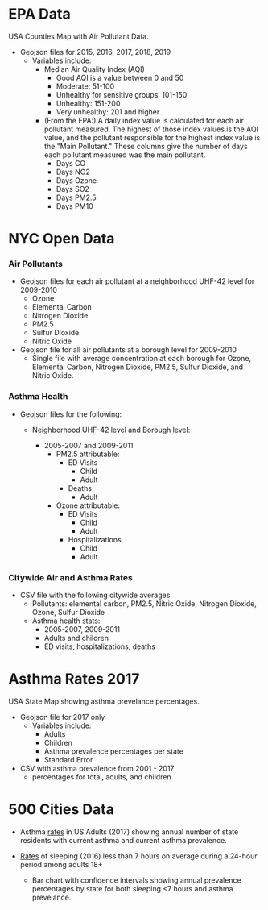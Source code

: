 # EPA Data

USA Counties Map with Air Pollutant Data.

- Geojson files for 2015, 2016, 2017, 2018, 2019
  - Variables include:
    - Median Air Quality Index (AQI)
      - Good AQI is a value between 0 and 50
      - Moderate: 51-100
      - Unhealthy for sensitive groups: 101-150
      - Unhealthy: 151-200
      - Very unhealthy: 201 and higher
    - (From the EPA:) A daily index value is calculated for each air pollutant measured. The highest of those index values is the AQI value, and the pollutant responsible for the highest index value is the "Main Pollutant." These columns give the number of days each pollutant measured was the main pollutant. 
      - Days CO
      - Days NO2
      - Days Ozone
      - Days SO2
      - Days PM2.5
      - Days PM10





# NYC Open Data

### Air Pollutants

- Geojson files for each air pollutant at a neighborhood UHF-42 level for 2009-2010
  - Ozone
  - Elemental Carbon
  - Nitrogen Dioxide
  - PM2.5
  - Sulfur Dioxide
  - Nitric Oxide
- Geojson file for all air pollutants at a borough level for 2009-2010
  - Single file with average concentration at each borough for Ozone, Elemental Carbon, Nitrogen Dioxide, PM2.5, Sulfur Dioxide, and Nitric Oxide.



### Asthma Health

- Geojson files for the following:

  - Neighborhood UHF-42 level and Borough level:

    - 2005-2007 and 2009-2011
      - PM2.5 attributable:
        - ED Visits
          - Child
          - Adult
        - Deaths
          - Adult
      - Ozone attributable:
        - ED Visits
          - Child
          - Adult
        - Hospitalizations
          - Child
          - Adult

    

### Citywide Air and Asthma Rates

- CSV file with the following citywide averages
  - Pollutants: elemental carbon, PM2.5, Nitric Oxide, Nitrogen Dioxide, Ozone, Sulfur Dioxide
  - Asthma health stats:
    - 2005-2007, 2009-2011
    - Adults and children
    - ED visits, hospitalizations, deaths





# Asthma Rates 2017

USA State Map showing asthma prevelance percentages.

- Geojson file for 2017 only
  - Variables include:
    - Adults
    - Children
    - Asthma prevalence percentages per state
    - Standard Error
- CSV with asthma prevalence from 2001 - 2017
  - percentages for total, adults, and children





# 500 Cities Data

- Asthma [rates](https://www.cdc.gov/500cities/definitions/health-outcomes.htm#CASTHMA) in US Adults (2017) showing annual number of state residents with current asthma and current asthma prevalence. 

- [Rates](https://www.cdc.gov/500cities/definitions/unhealthy-behaviors.htm#SLEEP) of sleeping (2016) less than 7 hours on average during a 24-hour period among adults 18+

  - Bar chart with confidence intervals showing annual prevalence percentages by state for both sleeping <7 hours and asthma prevelance.

    







